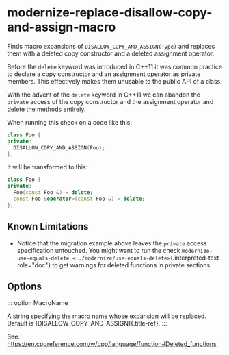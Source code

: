 # modernize-replace-disallow-copy-and-assign-macro

Finds macro expansions of `DISALLOW_COPY_AND_ASSIGN(Type)` and replaces
them with a deleted copy constructor and a deleted assignment operator.

Before the `delete` keyword was introduced in C++11 it was common
practice to declare a copy constructor and an assignment operator as
private members. This effectively makes them unusable to the public API
of a class.

With the advent of the `delete` keyword in C++11 we can abandon the
`private` access of the copy constructor and the assignment operator and
delete the methods entirely.

When running this check on a code like this:

```c++
class Foo {
private:
  DISALLOW_COPY_AND_ASSIGN(Foo);
};
```

It will be transformed to this:

```c++
class Foo {
private:
  Foo(const Foo &) = delete;
  const Foo &operator=(const Foo &) = delete;
};
```

## Known Limitations

- Notice that the migration example above leaves the `private` access
  specification untouched. You might want to run the check
  `modernize-use-equals-delete
<../modernize/use-equals-delete>`{.interpreted-text role="doc"} to
  get warnings for deleted functions in private sections.

## Options

::: option
MacroName

A string specifying the macro name whose expansion will be replaced.
Default is [DISALLOW_COPY_AND_ASSIGN]{.title-ref}.
:::

See:
<https://en.cppreference.com/w/cpp/language/function#Deleted_functions>

